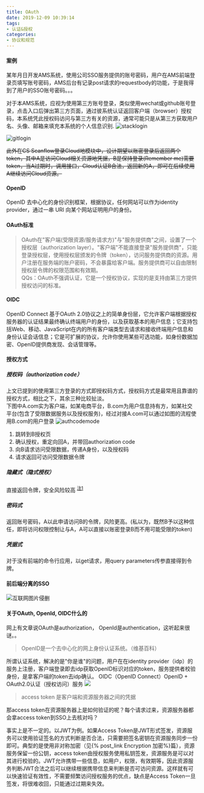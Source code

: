 ```yaml
---
title: OAuth
date: 2019-12-09 10:39:14
tags:
- 认证&授权
categories: 
- 协议和规范
---
```

#### 案例

某年月日开发AMS系统，使用公司SSO服务提供的账号密码，用户在AMS前端登录页填写账号密码，AMS后台有记录post请求的requestbody的功能，于是我得到了用户的SSO账号密码。。。

对于本AMS系统，应视为使用第三方账号登录，类似使用wechat或github账号登录，点击入口后弹出第三方页面，通过彼系统认证返回客户端（browser）授权码，本系统凭此授权码访问与第三方有关的资源，通常可能只是从第三方获取用户名、头像、邮箱来填充本系统的个人信息识别.
![stacklogin](https://tvax1.sinaimg.cn/large/a60edd42gy1g9twfy9pmzj20ud0l8ab4.jpg)

![gitlogin](https://tvax1.sinaimg.cn/large/a60edd42gy1g9twgcmpxij20ue0l775l.jpg)

<del>此外在CS Scanflow登录Cloud地模块中，设计期望以账密登录后返回两个token，其中A是访问Cloud相关资源地凭据，B是保持登录(Remember me)需要token，当A过期时，调用接口，Cloud认证B合法，返回新的A，即可在后续使用A继续访问Cloud资源。</del>

#### OpenID
OpenID 去中心化的身份识别框架，根据协议，任何网站可以作为identity provider，通过一串 URI 向某个网站证明用户的身份。
#### OAuth标准
> OAuth在"客户端(受限资源/服务请求方)"与"服务提供商"之间，设置了一个授权层（authorization layer）。"客户端"不能直接登录"服务提供商"，只能登录授权层，使用授权层颁发的令牌（token），访问服务提供商的资源。用户注册在服务端的账户密码，不会暴露给客户端。服务提供商可以自由限制授权层令牌的权限范围和有效期。<br>
QQs：OAuth不强调认证，它是一个授权协议，实现的是支持由第三方提供授权访问的标准。
#### OIDC
OpenID Connect 基于OAuth 2.0协议之上的简单身份层，它允许客户端根据授权服务器的认证结果最终确认终端用户的身份，以及获取基本的用户信息；它支持包括Web、移动、JavaScript在内的所有客户端类型去请求和接收终端用户信息和身份认证会话信息；它是可扩展的协议，允许你使用某些可选功能，如身份数据加密、OpenID提供商发现、会话管理等。
#### 授权方式
##### 授权码（authorization code）
上文已提到的使用第三方登录的方式即授权码方式，授权码方式是最常用且靠谱的授权方式，相比之下，其余三种比较扯淡。<br>
下图中A.com实为客户端，如某电商平台，B.com为用户信息持有方，如某社交平台(包含了受限数据服务以及授权服务)，经过对接A.com可以通过如图的流程使用B.com的用户登录
![authcodemode](https://tvax4.sinaimg.cn/large/a60edd42gy1g9twsgu7ksj20m80cijrk.jpg)
1. 跳转到B授权页
2. 确认授权，重定向回A，并带回authorization code
3. 向B请求访问受限数据，传递A身份，以及授权码
4. 请求返回可访问受限数据令牌
##### 隐藏式（隐式授权）
直接返回令牌，安全风险较高 <sup>[注1](http://www.ruanyifeng.com/blog/2019/04/oauth-grant-types.html)</sup>
##### 密码式
返回账号密码，A以此申请访问B的令牌，风险更高。(私以为，既然B予以这种信任，即将访问权限控制让与A，A可以直接以账密登录B而不用可能受限的token)
##### 凭据式
对于没有前端的命令行应用，以get请求，用query parameters传参直接得到令牌。
#### 前后端分离的SSO
![互联网图片侵删](https://tvax3.sinaimg.cn/large/a60edd42gy1ggrgt64oe1j20p60mywgl.jpg)
#### 关于OAuth, OpenId, OIDC什么的
网上有文章说OAuth是authorization， OpenId是authentication，这听起来很谜。。
> OpenID是一个去中心化的网上身份认证系统。（维基百科）

所谓认证系统，解决的是"你是谁"的问题，用户在在identity provider（idp）的服务上注册，客户端登录即去idp获取OpenID标识对应的token，服务提供者校验身份，是拿客户端的token去idp确认。
OIDC（OpenID Connect）OpenID + OAuth2.0认证（授权访问）服务
![](https://tvax3.sinaimg.cn/large/a60edd42gy1gh5i7z0q6bj20e808jwfe.jpg)

> access token 是客户端和资源服务器之间的凭据

那access token在资源服务器上是如何验证的呢？每个请求过来，资源服务器都会拿access token到SSO上去核对吗？

事实上是不一定的。以JWT为例。如果Access Token是JWT形式签发，资源服务可以使用验证签名的方式判断是否合法，只需要把签名密钥在资源服务同步一份即可。典型的是使用非对称加密（见{% post_link Encryption 加密%}篇），资源服务保留一份公钥，access token由授权服务使用私钥签发，资源服务是可以对其进行校验的。JWT允许携带一些信息，如用户，权限，有效期等，因此资源服务判断JWT合法之后可以继续根据携带信息来判断是否可访问资源。这样就有可以快速验证有效性，不需要频繁访问授权服务的优点，缺点是Access Token一旦签发，将很难收回，只能通过过期来失效。